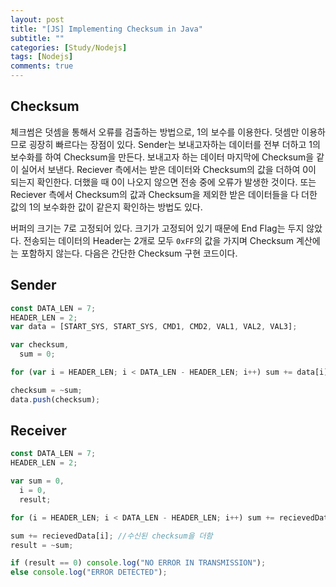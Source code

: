 ```yaml
---
layout: post
title: "[JS] Implementing Checksum in Java"
subtitle: ""
categories: [Study/Nodejs]
tags: [Nodejs]
comments: true
---
```


## Checksum

체크썸은 덧셈을 통해서 오류를 검출하는 방법으로, 1의 보수를 이용한다. 덧셈만 이용하므로 굉장히 빠르다는 장점이 있다. Sender는 보내고자하는 데이터를 전부 더하고 1의 보수화를 하여 Checksum을 만든다. 보내고자 하는 데이터 마지막에 Checksum을 같이 실어서 보낸다. Reciever 측에서는 받은 데이터와 Checksum의 값을 더하여 0이 되는지 확인한다. 더했을 때 0이 나오지 않으면 전송 중에 오류가 발생한 것이다. 또는 Reciever 측에서 Checksum의 값과 Checksum을 제외한 받은 데이터들을 다 더한 값의 1의 보수화한 값이 같은지 확인하는 방법도 있다.

버퍼의 크기는 7로 고정되어 있다. 크기가 고정되어 있기 때문에 End Flag는 두지 않았다. 전송되는 데이터의 Header는 2개로 모두 `0xFF`의 값을 가지며 Checksum 계산에는 포함하지 않는다. 다음은 간단한 Checksum 구현 코드이다.

## Sender

```js
const DATA_LEN = 7;
HEADER_LEN = 2;
var data = [START_SYS, START_SYS, CMD1, CMD2, VAL1, VAL2, VAL3];

var checksum,
  sum = 0;

for (var i = HEADER_LEN; i < DATA_LEN - HEADER_LEN; i++) sum += data[i];

checksum = ~sum;
data.push(checksum);
```

## Receiver

```js
const DATA_LEN = 7;
HEADER_LEN = 2;

var sum = 0,
  i = 0,
  result;

for (i = HEADER_LEN; i < DATA_LEN - HEADER_LEN; i++) sum += recievedData[i];

sum += recievedData[i]; //수신된 checksum을 더함
result = ~sum;

if (result == 0) console.log("NO ERROR IN TRANSMISSION");
else console.log("ERROR DETECTED");
```
